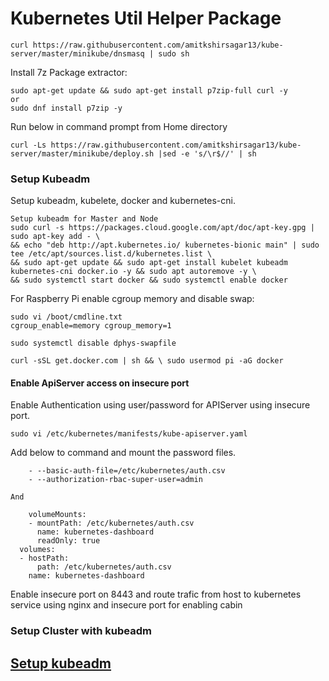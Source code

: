 # Kubernetes Util Helper Package
```
curl https://raw.githubusercontent.com/amitkshirsagar13/kube-server/master/minikube/dnsmasq | sudo sh
```

Install 7z Package extractor:

```
sudo apt-get update && sudo apt-get install p7zip-full curl -y
or
sudo dnf install p7zip -y
```
Run below in command prompt from Home directory
```
curl -Ls https://raw.githubusercontent.com/amitkshirsagar13/kube-server/master/minikube/deploy.sh |sed -e 's/\r$//' | sh
```

### Setup Kubeadm
Setup kubeadm, kubelete, docker and kubernetes-cni.

```
Setup kubeadm for Master and Node
sudo curl -s https://packages.cloud.google.com/apt/doc/apt-key.gpg | sudo apt-key add - \
&& echo "deb http://apt.kubernetes.io/ kubernetes-bionic main" | sudo tee /etc/apt/sources.list.d/kubernetes.list \
&& sudo apt-get update && sudo apt-get install kubelet kubeadm kubernetes-cni docker.io -y && sudo apt autoremove -y \
&& sudo systemctl start docker && sudo systemctl enable docker
```

For Raspberry Pi enable cgroup memory and disable swap:
```
sudo vi /boot/cmdline.txt
cgroup_enable=memory cgroup_memory=1

sudo systemctl disable dphys-swapfile

curl -sSL get.docker.com | sh && \ sudo usermod pi -aG docker

```


#### Enable ApiServer access on insecure port

Enable Authentication using user/password for APIServer using insecure port.

```
sudo vi /etc/kubernetes/manifests/kube-apiserver.yaml
```
Add below to command and mount the password files.

```
    - --basic-auth-file=/etc/kubernetes/auth.csv
    - --authorization-rbac-super-user=admin

And

    volumeMounts:
    - mountPath: /etc/kubernetes/auth.csv
      name: kubernetes-dashboard
      readOnly: true
  volumes:
  - hostPath:
      path: /etc/kubernetes/auth.csv
    name: kubernetes-dashboard
```

Enable insecure port on 8443 and route trafic from host to kubernetes service using nginx and insecure port for enabling cabin

### Setup Cluster with kubeadm
## [Setup kubeadm](https://github.com/amitkshirsagar13/kube-server/tree/master/minikube/pod-networks/README.md)
